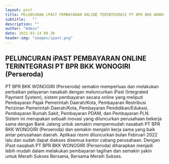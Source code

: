 ```yaml
---
layout: post
title: PELUNCURAN iPAST PEMBAYARAN ONLINE TERINTEGRASI PT BPR BKK WONOGIRI (Perseroda)
subtitle:   ""
description: ""
author: "Admin"
date: 2022-03-14 09.30
header-img: "images/ipast.png"
---
```



## PELUNCURAN iPAST PEMBAYARAN ONLINE TERINTEGRASI PT BPR BKK WONOGIRI (Perseroda) 

PT BPR BKK WONOGIRI (Perseroda) semakin memperluas dan melakukan perbaikan pelayanan nasabah dengan meluncurkan iPast (Integrated Payment System), sistem pembayaran secara online yang meliputi Pembayaran Pajak Pemerintah Daerah/Kota, Pembayaran Restribusi Perizinan Pemerintah Daerah/Kota, Pembayaran Pendidikan/Edukasi, Pembayaran Rumah Sakit, Pembayaran PDAM, dan Pembayaran PLN. Sistem ini merupakan sebuah inovasi yang diluncurkan perusahaan bekerja sama dengan Bank Jateng untuk semakin mempermudah nasabah PT BPR BKK WONOGIRI (Perseroda) dan semakin menjalin kerja sama yang baik antar perusahaan daerah. Aplikasi resmi diluncurkan bulan Februari 2022 lalu dan sudah dapat diakses disemua kantor cabang perusahaan. Dengan iPast nasabah PT BPR BKK WONOGIRI (Perseroda) diharapkan menjadi lebih mudah dalam melakukan pembayaran tagihan dan semakin yakin untuk Meraih Sukses Bersama, Bersama Meraih Sukses. 

